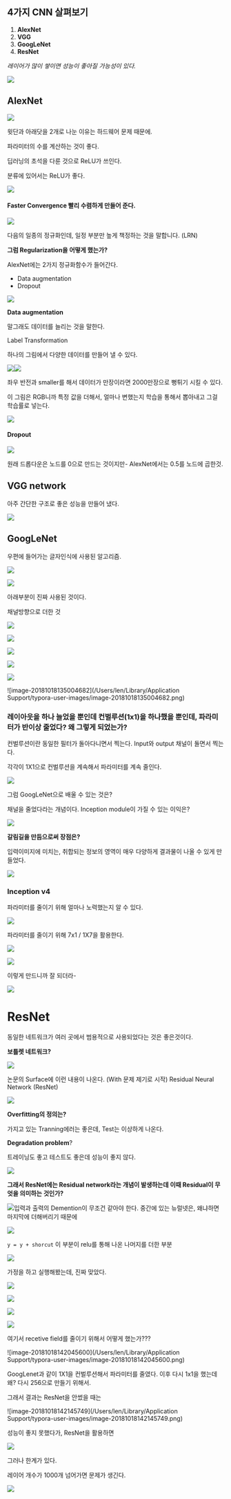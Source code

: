 ## 4가지 CNN 살펴보기

1. **AlexNet**
2. **VGG**
3. **GoogLeNet**
4. **ResNet**



*레이어가 많이 쌓이면 성능이 좋아질 가능성이 있다.*

![](https://ws1.sinaimg.cn/large/006tNbRwgy1fwc9bc25igj30yi0l1do1.jpg)

## AlexNet

![](https://ws4.sinaimg.cn/large/006tNbRwgy1fwc9fd2866j31410o3qo5.jpg)

윗단과 아래닷을 2개로 나눈 이유는 하드웨어 문제 때문에.

파라미터의 수를 계산하는 것이 좋다.

딥러닝의 초석을 다룬 것으로 ReLU가 쓰인다.

분류에 있어서는 ReLU가 좋다.

![](https://ws1.sinaimg.cn/large/006tNbRwgy1fwc9hc95h0j30x50mdq97.jpg)

#### **Faster Convergence**  빨리 수렴하게 만들어 준다.



![](https://ws1.sinaimg.cn/large/006tNbRwgy1fwc9ikcr2hj30wr0pgqfl.jpg)

다음의 일종의 정규화인데, 일정 부분만 높게 책정하는 것을 말합니다. (LRN)



**그럼 Regularization을 어떻게 했는가?**

AlexNet에는 2가지 정규화함수가 들어간다.

- Data augmentation
- Dropout

![](https://ws2.sinaimg.cn/large/006tNbRwgy1fwc9jwymr5j30zq0mzk16.jpg)

**Data augmentation**

말그래도 데이터를 늘리는 것을 말한다.

Label Transformation

하나의 그림에서 다양한 데이터를 만들어 낼 수 있다.

![](https://ws1.sinaimg.cn/large/006tNbRwgy1fwc9lu9m23j30y20oaaqr.jpg)![](https://ws4.sinaimg.cn/large/006tNbRwgy1fwc9mp7oapj312i0o244j.jpg)

좌우 반전과 smaller를 해서 데이터가 만장이라면 2000만장으로 뻥튀기 시킬 수 있다.

이 그림은 RGB니까 특정 값을 더해서, 얼마나 변했는지 학습을 통해서 뽑아내고 그걸 학습률로 넣는다.

![](https://ws1.sinaimg.cn/large/006tNbRwgy1fwc9p4sclaj30xh0nn47e.jpg)

#### Dropout

![](https://ws2.sinaimg.cn/large/006tNbRwgy1fwc9q2yno2j30x50oqdxk.jpg)

원래 드롭다운은 노드를 0으로 만드는 것이지만- AlexNet에서는 0.5를 노드에 곱한것.

## VGG network

아주 간단한 구조로 좋은 성능을 만들어 냈다.

![](https://ws1.sinaimg.cn/large/006tNbRwgy1fwc9sd27zvj30uh0od47p.jpg)



## GoogLeNet

우편에 들어가는 글자인식에 사용된 알고리즘.

![](https://ws3.sinaimg.cn/large/006tNbRwgy1fwc9taky0kj31390ougw6.jpg)

![](https://ws1.sinaimg.cn/large/006tNbRwgy1fwc9u89ow9j30xs0ppagd.jpg)

아래부분이 진짜 사용된 것이다.

채널방향으로 더한 것 

![](https://ws4.sinaimg.cn/large/006tNbRwgy1fwcaj7yfsgj315l0lzwkr.jpg)

![](https://ws4.sinaimg.cn/large/006tNbRwgy1fwc9wiplp2j311j0mltg3.jpg)

![](https://ws4.sinaimg.cn/large/006tNbRwgy1fwc9wuk23kj30z40nok2l.jpg)

 ![](https://ws2.sinaimg.cn/large/006tNbRwgy1fwc9z1s2sfj30uh0nzgpy.jpg)

![](https://ws2.sinaimg.cn/large/006tNbRwgy1fwc9zf0byfj30ve0pfjwe.jpg)

![image-20181018135004682](/Users/len/Library/Application Support/typora-user-images/image-20181018135004682.png)

### 레이아웃을 하나 늘었을 뿐인데 컨벌루션(1x1)을 하나했을 뿐인데, 파라미터가 반이상 줄었다? 왜 그렇게 되었는가?



컨벌루션이란 동일한 필터가 돌아다니면서 찍는다. Input와 output 채널이 돌면서 찍는다. 

각각이 1X1으로 컨벌루션을 계속해서 파라미터를 계속 줄인다.

![](https://ws1.sinaimg.cn/large/006tNbRwgy1fwca9wewh0j314p0mnk0s.jpg)



그럼 GoogLeNet으로 배울 수 있는 것은? 

채널을 줄었다라는 개념이다. Inception module이 가질 수 있는 이익은? 

![](https://ws3.sinaimg.cn/large/006tNbRwgy1fwcaaznl5ij30rp0chte0.jpg)

 **갈림길을 만듬으로써 장점은?**

입력이미지에 미치는, 취합되는 정보의 영역이 매우 다양하게 결과물이 나올 수 있게 만들었다.

![](https://ws4.sinaimg.cn/large/006tNbRwgy1fwcadqm9jwj31010oeqnr.jpg)

### Inception v4 

파라미터를 줄이기 위해 얼마나 노력했는지 알 수 있다.

![](https://ws3.sinaimg.cn/large/006tNbRwgy1fx8jpfl3eaj311n0qhk1k.jpg)

파라미터를 줄이기 위해 7x1 / 1X7을 활용한다.

![](https://ws4.sinaimg.cn/large/006tNbRwgy1fx8jpqdpslj31130p246y.jpg)

![](https://ws1.sinaimg.cn/large/006tNbRwgy1fx8jq7om6gj310s0p7k0g.jpg)





이렇게 만드니까 잘 되더라-

![](https://ws2.sinaimg.cn/large/006tNbRwgy1fwcaob5u7ij30z70oz470.jpg)



# ResNet

동일한 네트워크가 여러 곳에서 범용적으로 사용되었다는 것은 좋은것이다.

**보틀렛 네트워크?**

![](https://ws3.sinaimg.cn/large/006tNbRwgy1fwcarjdyk0j30rr0m8wjn.jpg)



논문의 Surface에 이런 내용이 나온다. (With 문제 제기로 시작) Residual Neural Network (ResNet) 



![](https://ws4.sinaimg.cn/large/006tNbRwgy1fwcau9ct8mj314t0ohdma.jpg)

**Overfitting의 정의는?**

가지고 있는 Tranning에러는 좋은데, Test는 이상하게 나온다.

**Degradation problem**?

트레이닝도 좋고 테스트도 좋은데 성능이 좋지 않다.

![](https://ws1.sinaimg.cn/large/006tNbRwgy1fwcauj16gej30wt0p0dll.jpg)

**그래서 ResNet에는 Residual network라는 개념이 발생하는데 이때 Residual이 무엇을 의미하는 것인가?**

![](https://ws2.sinaimg.cn/large/006tNbRwgy1fwcavos19nj30xt0lqwin.jpg)입력과 출력의 Demention이 무조건 같아야 한다. 중간에 있는 뉴럴넷은, 왜냐하면 마지막에 더해버리기 때문에

![](https://ws2.sinaimg.cn/large/006tNbRwgy1fwcay02vmdj31210pp13l.jpg)

`y = y + shorcut`  이 부분이 relu를 통해 나온 나머지를 더한 부분

![](https://ws4.sinaimg.cn/large/006tNbRwgy1fwcaythkyzj30zh0obdmk.jpg)

가정을 하고 실행해봤는데, 진짜 맞았다.

![](https://ws2.sinaimg.cn/large/006tNbRwgy1fwcaza0mloj310n0of46x.jpg)

![](https://ws2.sinaimg.cn/large/006tNbRwgy1fwcb091b3xj310r0pswmx.jpg)

![](https://ws2.sinaimg.cn/large/006tNbRwgy1fwcb0uv39fj313x0os4b2.jpg)

![](https://ws4.sinaimg.cn/large/006tNbRwgy1fx8k1jqjeij313e0p8dj0.jpg)

여기서 recetive field를 줄이기 위해서 어떻게 했는가???

![image-20181018142045600](/Users/len/Library/Application Support/typora-user-images/image-20181018142045600.png)

GoogLenet과 같이 1X1을 컨벌루션해서 파라미터를 줄였다. 이후 다시 1x1을 했는데 왜? 다시 256으로 만들기 위해서.



그래서 결과는 ResNet을 안썼을 때는

![image-20181018142145749](/Users/len/Library/Application Support/typora-user-images/image-20181018142145749.png)

성능이 좋지 못했다가, ResNet을 활용하면

![](https://ws3.sinaimg.cn/large/006tNbRwgy1fwcb3qzko0j30z20odwmq.jpg)



그러나 한계가 있다.

레이어 개수가 1000개 넘어가면 문제가 생긴다.

![](https://ws3.sinaimg.cn/large/006tNbRwgy1fwcb4pph33j30u00odadu.jpg)